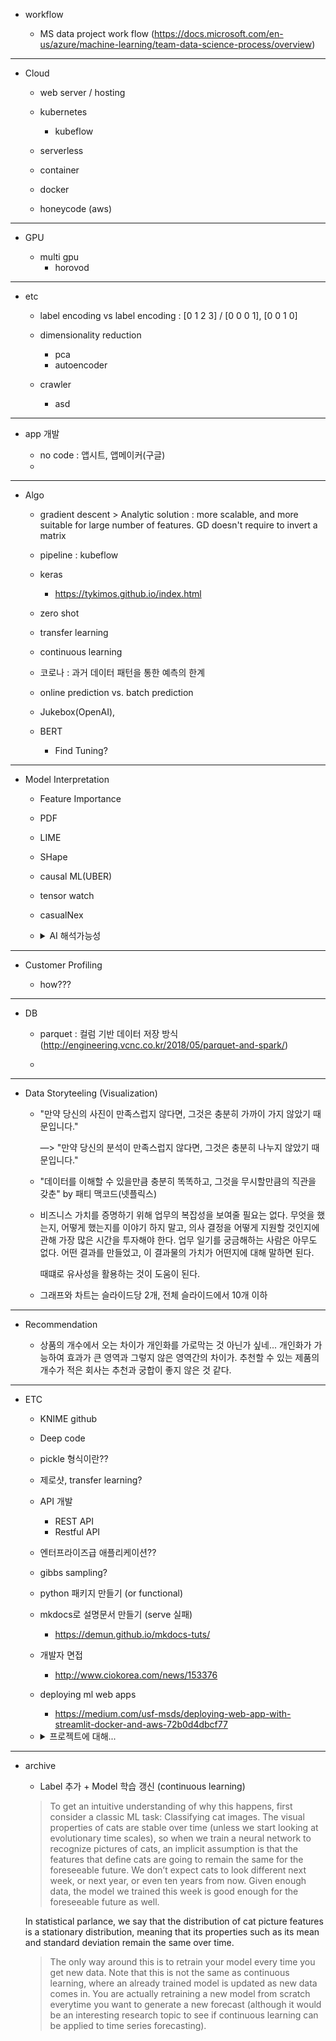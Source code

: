 - workflow

  - MS data project work flow (https://docs.microsoft.com/en-us/azure/machine-learning/team-data-science-process/overview)

------------------------------------------------------
- Cloud

  - web server / hosting
  
  - kubernetes
    - kubeflow
  
  - serverless
  - container
  - docker
  
  - honeycode (aws)
  
 ------------------------------------------------------
- GPU

  - multi gpu
    - horovod
    
------------------------------------------------------
- etc

  - label encoding vs label encoding : [0 1 2 3] / [0 0 0 1], [0 0 1 0]
  
  - dimensionality reduction 
    - pca
    - autoencoder
    
  - crawler 
    - asd
------------------------------------------------------
- app 개발

  - no code : 앱시트, 앱메이커(구글)
  - 

------------------------------------------------------
- Algo

  - gradient descent > Analytic solution : more scalable, and more suitable for large number of features.
    GD doesn't require to invert a matrix
  
  - pipeline : kubeflow
  
  - keras
    - https://tykimos.github.io/index.html
    
  - zero shot
  
  - transfer learning
  
  - continuous learning
  
  - 코로나 : 과거 데이터 패턴을 통한 예측의 한계
  
  - online prediction vs. batch prediction 
  
  - Jukebox(OpenAI), 
  
  - BERT
    - Find Tuning?
  
------------------------------------------------------
- Model Interpretation

  - Feature Importance <br>
  - PDF 
  - LIME
  - SHape
  - causal ML(UBER)
  - tensor watch
  - casualNex
  
  - <details><summary> AI 해석가능성 </summary>
    <p>
      AI가 태동하던 시절, 컴퓨터 과학자들은 컴퓨터에 사람의 정신을 일부나마 재현하려 시도했다. 
      공상과학 소설이나 영화에 나오는 지능을 구현하려 시도한 것이다. 즉, 인간처럼 생각하는 기계를 말하는 것이다. 
      이런 종류의 지능(인텔리전스)을 ‘인텔리저빌리티(Intelligibility)’로 부른다.

      한편 인텔리저빌리티를 갖춘 컴퓨터를 사용하면, 역으로 인간의 추론, 학습, 인식, 기타 정신적 행동 방식을 탐구할 수도 
      있을 것으로 기대됐다.초기 인텔리저빌리티 연구들은 실제 세상과 (인지 과학의 영역인) 정신의 일부를 컴퓨터에 
      모델링하는 것에 초점을 맞췄다. 무려 60년 전에 이런 실험을 했다는 사실이 무척 놀랍다.


      초기 인텔리전스 모델들은 연역적 추론(deductive reasoning)에 초점을 맞췄다. 
      가장 잘 알려진 이런 종류의 초기 AI 프로그램 중 하나는 인간의 문제 해결 능력을 흉내내기 위해 1956년 만든 
      ‘논리 이론가(Logic Theorist)’이다. ‘논리 이론가’는 수학 이론(Principia Mathematica) 2장의 첫 52개 정리(Theorem) 
      가운데 38개를 증명했으며, 한 가지 정리를 발전시켰다. ‘논리 이론가’는 머신이 (당시 기준으로) 지능과 창조력이 요구되는 것으로 
      간주되었던 작업을 처리할 수 있다는 점을 사상 처음 증명해 보였다. 곧이어 과학자들은 다른 종류의 사고, 
      귀납적 추론(inductive reasoning)을 연구하기 시작했다. 
      데이터를 조사, 이를 설명할 가설을 도출하려 시도할 때 귀납적 추론이 사용되곤 한다. 
      과학자들은 귀납적 추론을 연구하기 위해 NASA 연구소 과학자들의 유기 화학에 대한 지식을 이용, 
      이들이 유기 분자를 파악하도록 도움을 주는 인지 모델을 만들었다. 
      이 덴드랄(Dendral) 프로그램은 인공지능의 두 번째 특징적 기능인 인스트루멘탈리티(Instrumentality)를 처음으로 실례로 보여줬다. 
      인스트루멘탈리티는 (이 경우에는 분자 파악인) 귀납적 추론 작업을 수행할 수 있는 기법이나 알고리즘이다.

      덴드랄은 초기 지식 기반(the first knowledge base)을 포함하고 있다는 점에서 독특했다. 
      초기 지식 기반이란 과학자들이 인지 모델과 함께 사용하기 위한 목적에서 지식을 캡처한 이프/덴 규칙 세트를 말한다. 
      이후 이런 형태의 지식을 ‘전문가 시스템’(expert system)이라고 부르게 됐다. 단일 프로그램에서 이 두 종류의 지능을 
      모두 사용할 수 있도록 함으로써 ‘특정 과학자를 다른 과학자보다 더 낫게 만드는 것은 무엇일까? 인지 능력이 더 뛰어나서일까? 
      아니면 지식이 더 많아서일까?’라는 질문을 물을 수 있었다. 1960년대 말에 이런 질문에 대한 답이 명확해졌다. 
      전문가들로부터 획득한 지식의 양과 질이 댄드랄의 성능을 결정했었다. 인지 모델은 댄드랄의 성능과 일부 관련을 가질 뿐이었다.
      이를 깨닫게 된 것이 AI 공동체에 패러다임 변화를 가져왔다. ‘지식’이 전문가 시스템을 사용해 인간의 특정 전문 분야를 
      모델화하는 방법적 원칙으로 부상했다. 이렇게 만든 전문가 시스템은 인간 의사 결정자 한 명의 능력을 능가하는 경우가 많았다. 
      이런 놀라운 성공이 정보(첩보) 분야, 군, 산업, 투자자, 대중지 분야에서 전문가 시스템에 대한 큰 관심을 촉발했다. 
      전문가 시스템이 상업적으로 성공을 거두면서, 연구원들은 이런 시스템을 모델링하고 여러 문제 영역에서 더 유연하게 활용할 수 
      있도록 만드는 기법들로 시선을 돌렸다. 이 기간, AI 분야는 객체 지향형 디자인과 계층 온톨로지(Hierarchical ontologies)를 개발했고,
      다른 컴퓨터 관련 공동체에서 이를 도입했다. 현재 이 계층 온톨리지는 최근 몇 년 동안 다시 부상을 하면서 지식 그래프의 중심이 되었다.

      이 때 연구원들은 ‘1차 술어 논리(First order predicate logic)’라는 지식 개념에 초점을 맞추었고,
      이를 통해 자동으로 학습할 수 있는 시스템을 발견했다. 이는 스스로 추가 데이터를 토대로 성능을 향상시키는 규칙을 
      생성 및 재생성 할 수 있는 시스템이다. 덴드랄을 수정, 실험에서 얻은 경험적 데이터를 토대로 질량 분석 규칙을 학습할 수 있는 
      기능을 부여했다. 이런 전문가 시스템은 훌륭했지만 한계도 존재했다. 통상 특정 문제 영역에만 국한되는 문제가 있었고, 
      다른 여러 가능한 대안들을 구별하지 못했다. 또 구조나 통계적 상관관계에 대한 지식을 사용하지 못했다. 
      연구원들은 이런 문제들 가운데 일부를 극복하기 위해, 특정 팩트가 ‘참’일 확률을 알려주는 수치(값)인 
      시-에프(Certainty factor, 확신도)를 추가했다. 연구원들이 시-에프를 통계 모델로 구현할 수 있다는 사실을 발견하면서 
      두 번째 패러다임 변화가 발생했다. 통계와 베이즈 추론(Bayesian inference)을 사용, 
      경험적 데이터에서 도메인(특정 영역) 전문성을 모델링할 수 있었다. 이 시점부터 AI에서 머신러닝(ML)의 비중이 커지기 시작했다. 
      그러나 문제점이 있었다. 랜덤 포레스트와 뉴럴 네트워크, GBT(Gradient Boosted Trees) 같은 ML기법들은 정확한 결과를 생성하지만, 
      불가해한 블랙박스를 닮은 특성을 보인다. ‘인텔리저블’ 아웃풋이 없다면, ML모델은 몇몇 측면에서 기존 모델보다 유용하지 못하다. 
      예를 들어, 전통적인 AI 모델의 경우 관련 분야 종사자들이 다음과 같은 질문을 물을 수 있다.

      모델이 실수를 한 이유는 무엇이었을까?
      모델이 편향되어 있는가?
      규제 컴플라이언스를 증명할 수 있는가?
      모델이 도메인 전문가의 의견과 불일치하는 이유는 무엇인가?

      이렇게 해석가능성이 미흡한 문제는 트레이닝에도 영향을 줬다. 모델에 문제가 있지만 이유를 설명할 수 없을 때 수정이 훨씬 더 어려워진다.
      더 많은 표본(예)을 추가할까? 어떤 표본(예)? 잠정적으로 단순하게 절충할 수 있기는 하다. 
      덜 정확한 예측을 받아들이는 것을 예로 들 수 있다. 그렇지만 ML모델을 설명하는 능력이 AI와 관련해 앞으로 
      달성해야 할 중요한 중간 목표 중 하나로 부상했다. 역사는 반복된다. 초기 AI 연구는 오늘날처럼 사람의 추론 능력 인지 모델 모델링에 
      초점을 맞췄었다. 초기 AI 연구원들이 직면했던 3가지 문제(지식, 설명, 유연성)는 지금도 머신러닝 시스템에 대한 담론의 중심으로 남아있다.
      지식은 이제 데이터의 형태를 갖고 있으며, 뉴럴 네트워크의 취약성으로 인해 유연성(적응성)이 요구되고 있다. 
      데이터에 조금 문제가 있을 때 아주 다른 결과가 생성될 수 있기 때문이다. 
      설명 가능성(Explainability) 또한 우선순위 중 하나로 부상했다. 이제 기계가 어떻게 생각하는지 물어야 하는 것이다. 
      인간의 생각 방식을 복제하려 했던 60년 전을 떠올리면 꽤나 아이러니한 변화다.

    </p>
    </details>

------------------------------------------------------  
- Customer Profiling 

  - how???

------------------------------------------------------
- DB

  - parquet : 컬럼 기반 데이터 저장 방식
  (http://engineering.vcnc.co.kr/2018/05/parquet-and-spark/)
  
  -   
------------------------------------------------------
- Data Storyteeling (Visualization)
  
  - "만약 당신의 사진이 만족스럽지 않다면, 그것은 충분히 가까이 가지 않았기 때문입니다." 
  
    —> "만약 당신의 분석이 만족스럽지 않다면, 그것은 충분히 나누지 않았기 때문입니다."

  - "데이터를 이해할 수 있을만큼 충분히 똑똑하고, 그것을 무시할만큼의 직관을 갖춘" by 패티 맥코드(넷플릭스)

  - 비즈니스 가치를 증명하기 위해 업무의 복잡성을 보여줄 필요는 없다. 무엇을 했는지, 어떻게 했는지를 이야기 하지 말고,
    의사 결정을 어떻게 지원할 것인지에 관해 가장 많은 시간을 투자해야 한다. 업무 일기를 궁금해하는 사람은 아무도 없다. 
    어떤 결과를 만들었고, 이 결과물의 가치가 어떤지에 대해 말하면 된다.
    
    때떄로 유사성을 활용하는 것이 도움이 된다.
    
  - 그래프와 차트는 슬라이드당 2개, 전체 슬라이드에서 10개 이하
  
------------------------------------------------------
- Recommendation

  - 상품의 개수에서 오는 차이가 개인화를 가로막는 것 아닌가 싶네...
    개인화가 가능하여 효과가 큰 영역과 그렇지 않은 영역간의 차이가.
    추천할 수 있는 제품의 개수가 적은 회사는 추천과 궁합이 좋지 않은 것 같다.
 
------------------------------------------------------  
- ETC

  - KNIME github
  - Deep code
  - pickle 형식이란??
  - 제로샷, transfer learning?
  - API 개발
    - REST API
    - Restful API 
  - 엔터프라이즈급 애플리케이션??
  - gibbs sampling?
  - python 패키지 만들기 (or functional)
  - mkdocs로 설명문서 만들기 (serve 실패)
    - https://demun.github.io/mkdocs-tuts/
  - 개발자 면접
    - http://www.ciokorea.com/news/153376
  - deploying ml web apps
    - https://medium.com/usf-msds/deploying-web-app-with-streamlit-docker-and-aws-72b0d4dbcf77
    
  - <details><summary> 프로젝트에 대해... </summary>
    <p>
    착각 : ‘프로젝트 목적지’에 대해 다들 알고 있다 경주를 완주하려면 결승점이 어딘지 아는 것이 필수적일 것이다. 
    그러나, 프로젝트 관리자들이 완료가 어떤 모습일지 분명히 설명하지 못하는 경우가 많다고 전문가들을 지적했다.

    앨먼은 “관련자들이 ‘완료’의 구체적인 모습에 대해 알고 있는가? PM들이 이런 근본적인 질문을 놓치는 경우가 많다”라고 지적했다.

    케어머지(Caremerge) 제품 담당 부사장 킴 케슬러 역시 같은 생각이다. “프로젝트 관리자들은 ‘다들 임무의 목표를 알고 있다’고 
    착각하는데 아무도 모를 때가 많다. 다들 알고 있는 것은 각자 생각 속의 목표일 뿐이다. 이해관계자의 생각에 구체적인 정의를 내려 
    생각이 서로 일치하게 만드는 것이 프로젝트 관리자의 역할이다. 그렇게 하지 않으면 각자 이런 저런 가정 하에 작업하게 된다”라고 
    그는 말했다.

    사게자(Saggezza) 고객 서비스 관리자 베스 스쿠더는 “사람들은 정확한 범위를 모른 채 날짜나 목표를 정하게 정하는 모습이 흔하다. 
    프로젝트는 아직 규정되지 않았을 수도 있는데 누군가는 ‘4월 1일까지 끝내야 한다’는 식으로 말하는 것이다”라고 말했다.
    </p>
    </details>
    
------------------------------------------------------
- archive

  - Label 추가 + Model 학습 갱신 (continuous learning) <br>
  
  > To get an intuitive understanding of why this happens, first consider a classic ML task: Classifying cat images. 
  The visual properties of cats are stable over time (unless we start looking at evolutionary time scales),
  so when we train a neural network to recognize pictures of cats, an implicit assumption is that the features 
  that define cats are going to remain the same for the foreseeable future. We don’t expect cats to look different next week,
  or next year, or even ten years from now. Given enough data, the model we trained this week is good enough for the foreseeable
  future as well.
  
  In statistical parlance, we say that the distribution of cat picture features is a stationary distribution,
  meaning that its properties such as its mean and standard deviation remain the same over time.
    
  > The only way around this is to retrain your model every time you get new data. 
  Note that this is not the same as continuous learning, where an already trained model is updated as new data comes in.
  You are actually retraining a new model from scratch everytime you want to generate a new forecast
  (although it would be an interesting research topic to see if continuous learning can be applied to time series forecasting).
    
